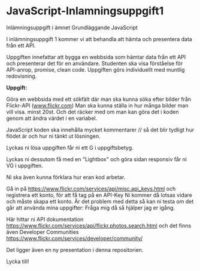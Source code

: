 # JavaScript-Inlamningsuppgift1
Inlämningsuppgift i ämnet Grundläggande JavaScript


I inlämningsuppgift 1 kommer vi att behandla att hämta och presentera data från ett API.

Uppgiften innefattar att bygga en webbsida som hämtar data från ett API och presenterar det för en användare. Studenten ska visa förståelse för API-anrop, promise, clean code.
Uppgiften görs individuellt med muntlig redovisning.


<b>Uppgift:</b>

Göra en webbsida med ett sökfält där man ska kunna söka efter bilder från Flickr-API (www.flickr.com)
Man ska kunna ställa in hur många bilder man vill visa. minst 20st. Och det räcker med om man kan göra det i koden genom att ändra värdet i en variabel. 

JavaScript koden ska innehålla mycket kommentarer // så det blir tydligt hur flödet är och hur ni tänkt ut lösningen.

Lyckas ni lösa uppgiften får ni ett G i uppgiftsbetyg.

Lyckas ni dessutom få med en "Lightbox" och göra sidan responsiv får ni VG i uppgiften.

Ni ska även kunna förklara hur eran kod arbetar. 


Gå in på https://www.flickr.com/services/api/misc.api_keys.html och registrera ett konto, för att få tag på en API-Key
Ni kommer då lotsas vidare och måste skapa ett konto. 
Är det problem med detta så kan ni testa om det går att använda mina uppgifter:
Fråga mig då så hjälper jag er igång.

Här hittar ni API dokumentation https://www.flickr.com/services/api/flickr.photos.search.html
och det finns även Developer Communities https://www.flickr.com/services/developer/community/

Det ligger även en ny presentation i denna repositorien. 

Lycka till!


